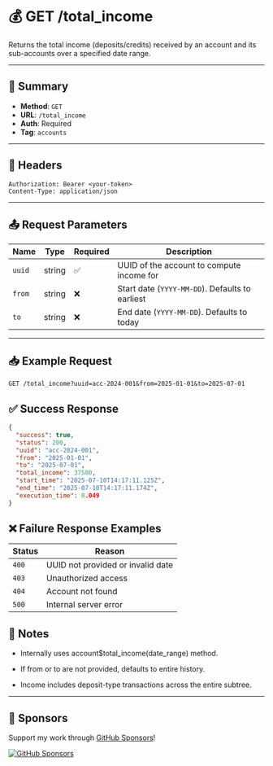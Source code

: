 # 💰 GET /total_income

Returns the total income (deposits/credits) received by an account and its sub-accounts over a specified date range.

---

## 📌 Summary

- **Method**: `GET`
- **URL**: `/total_income`
- **Auth**: Required
- **Tag**: `accounts`

---

## 🔐 Headers

```
Authorization: Bearer <your-token>
Content-Type: application/json
```

---

## 📤 Request Parameters

| Name    | Type   | Required | Description                                       |
|---------|--------|----------|---------------------------------------------------|
| `uuid`  | string | ✅       | UUID of the account to compute income for        |
| `from`  | string | ❌       | Start date (`YYYY-MM-DD`). Defaults to earliest  |
| `to`    | string | ❌       | End date (`YYYY-MM-DD`). Defaults to today       |

---

## 📥 Example Request

```
GET /total_income?uuid=acc-2024-001&from=2025-01-01&to=2025-07-01
```
## ✅ Success Response

```json
{
  "success": true,
  "status": 200,
  "uuid": "acc-2024-001",
  "from": "2025-01-01",
  "to": "2025-07-01",
  "total_income": 37500,
  "start_time": "2025-07-10T14:17:11.125Z",
  "end_time": "2025-07-10T14:17:11.174Z",
  "execution_time": 0.049
}
```

## ❌ Failure Response Examples

| Status | Reason                            |
| ------ | --------------------------------- |
| `400`  | UUID not provided or invalid date |
| `403`  | Unauthorized access               |
| `404`  | Account not found                 |
| `500`  | Internal server error             |

## 🧠 Notes
- Internally uses account$total_income(date_range) method.

- If from or to are not provided, defaults to entire history.
- Income includes deposit-type transactions across the entire subtree.

---
## 💖 Sponsors

Support my work through [GitHub Sponsors](https://github.com/sponsors/statisticsguru1)!

[![GitHub Sponsors](https://img.shields.io/github/sponsors/statisticsguru1?style=flat-square)](https://github.com/sponsors/statisticsguru1)
